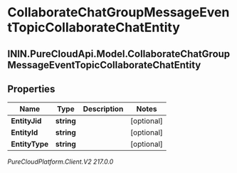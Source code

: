 # CollaborateChatGroupMessageEventTopicCollaborateChatEntity

## ININ.PureCloudApi.Model.CollaborateChatGroupMessageEventTopicCollaborateChatEntity

## Properties

|Name | Type | Description | Notes|
|------------ | ------------- | ------------- | -------------|
| **EntityJid** | **string** |  | [optional] |
| **EntityId** | **string** |  | [optional] |
| **EntityType** | **string** |  | [optional] |



_PureCloudPlatform.Client.V2 217.0.0_
